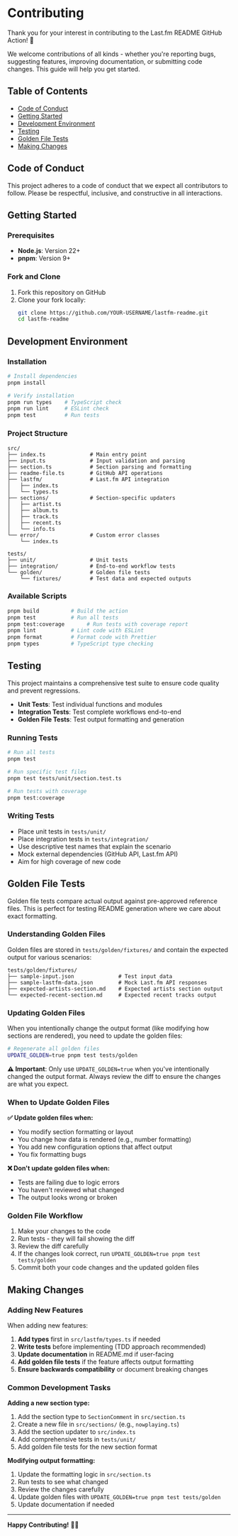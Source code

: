 # Contributing

Thank you for your interest in contributing to the Last.fm README GitHub Action! 🎵

We welcome contributions of all kinds - whether you're reporting bugs, suggesting features, improving documentation, or submitting code changes. This guide will help you get started.

## Table of Contents

- [Code of Conduct](#code-of-conduct)
- [Getting Started](#getting-started)
- [Development Environment](#development-environment)
- [Testing](#testing)
- [Golden File Tests](#golden-file-tests)
- [Making Changes](#making-changes)

## Code of Conduct

This project adheres to a code of conduct that we expect all contributors to follow. Please be respectful, inclusive, and constructive in all interactions.

## Getting Started

### Prerequisites

- **Node.js**: Version 22+
- **pnpm**: Version 9+

### Fork and Clone

1. Fork this repository on GitHub
2. Clone your fork locally:
   ```bash
   git clone https://github.com/YOUR-USERNAME/lastfm-readme.git
   cd lastfm-readme
   ```

## Development Environment

### Installation

```bash
# Install dependencies
pnpm install

# Verify installation
pnpm run types    # TypeScript check
pnpm run lint     # ESLint check
pnpm test         # Run tests
```

### Project Structure

```
src/
├── index.ts              # Main entry point
├── input.ts              # Input validation and parsing
├── section.ts            # Section parsing and formatting
├── readme-file.ts        # GitHub API operations
├── lastfm/               # Last.fm API integration
│   ├── index.ts
│   └── types.ts
├── sections/             # Section-specific updaters
│   ├── artist.ts
│   ├── album.ts
│   ├── track.ts
│   ├── recent.ts
│   └── info.ts
└── error/                # Custom error classes
    └── index.ts

tests/
├── unit/                 # Unit tests
├── integration/          # End-to-end workflow tests
└── golden/               # Golden file tests
    └── fixtures/         # Test data and expected outputs
```

### Available Scripts

```bash
pnpm build          # Build the action
pnpm test           # Run all tests
pnpm test:coverage       # Run tests with coverage report
pnpm lint           # Lint code with ESLint
pnpm format         # Format code with Prettier
pnpm types          # TypeScript type checking
```

## Testing

This project maintains a comprehensive test suite to ensure code quality and prevent regressions.

- **Unit Tests**: Test individual functions and modules
- **Integration Tests**: Test complete workflows end-to-end
- **Golden File Tests**: Test output formatting and generation

### Running Tests

```bash
# Run all tests
pnpm test

# Run specific test files
pnpm test tests/unit/section.test.ts

# Run tests with coverage
pnpm test:coverage
```

### Writing Tests

- Place unit tests in `tests/unit/`
- Place integration tests in `tests/integration/`
- Use descriptive test names that explain the scenario
- Mock external dependencies (GitHub API, Last.fm API)
- Aim for high coverage of new code

## Golden File Tests

Golden file tests compare actual output against pre-approved reference files. This is perfect for testing README generation where we care about exact formatting.

### Understanding Golden Files

Golden files are stored in `tests/golden/fixtures/` and contain the expected output for various scenarios:

```
tests/golden/fixtures/
├── sample-input.json              # Test input data
├── sample-lastfm-data.json        # Mock Last.fm API responses
├── expected-artists-section.md    # Expected artists section output
└── expected-recent-section.md     # Expected recent tracks output
```

### Updating Golden Files

When you intentionally change the output format (like modifying how sections are rendered), you need to update the golden files:

```bash
# Regenerate all golden files
UPDATE_GOLDEN=true pnpm test tests/golden
```

**⚠️ Important**: Only use `UPDATE_GOLDEN=true` when you've intentionally changed the output format. Always review the diff to ensure the changes are what you expect.

### When to Update Golden Files

**✅ Update golden files when:**

- You modify section formatting or layout
- You change how data is rendered (e.g., number formatting)
- You add new configuration options that affect output
- You fix formatting bugs

**❌ Don't update golden files when:**

- Tests are failing due to logic errors
- You haven't reviewed what changed
- The output looks wrong or broken

### Golden File Workflow

1. Make your changes to the code
2. Run tests - they will fail showing the diff
3. Review the diff carefully
4. If the changes look correct, run `UPDATE_GOLDEN=true pnpm test tests/golden`
5. Commit both your code changes and the updated golden files

## Making Changes

### Adding New Features

When adding new features:

1. **Add types** first in `src/lastfm/types.ts` if needed
2. **Write tests** before implementing (TDD approach recommended)
3. **Update documentation** in README.md if user-facing
4. **Add golden file tests** if the feature affects output formatting
5. **Ensure backwards compatibility** or document breaking changes

### Common Development Tasks

**Adding a new section type:**

1. Add the section type to `SectionComment` in `src/section.ts`
2. Create a new file in `src/sections/` (e.g., `nowplaying.ts`)
3. Add the section updater to `src/index.ts`
4. Add comprehensive tests in `tests/unit/`
5. Add golden file tests for the new section format

**Modifying output formatting:**

1. Update the formatting logic in `src/section.ts`
2. Run tests to see what changed
3. Review the changes carefully
4. Update golden files with `UPDATE_GOLDEN=true pnpm test tests/golden`
5. Update documentation if needed

---

**Happy Contributing!** 🎵✨
